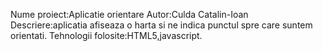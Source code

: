 Nume proiect:Aplicatie orientare
Autor:Culda Catalin-Ioan
Descriere:aplicatia afiseaza o harta si ne indica punctul spre care suntem orientati.
Tehnologii folosite:HTML5,javascript.
